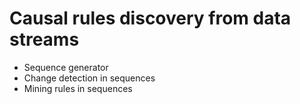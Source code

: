 # Causal rules discovery from data streams
- Sequence generator 
- Change detection in sequences
- Mining rules in sequences
